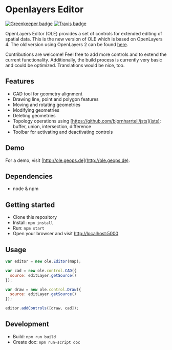 # Openlayers Editor

[![Greenkeeper badge](https://badges.greenkeeper.io/geops/ole2.svg)](https://greenkeeper.io/)
[![Travis badge](https://api.travis-ci.org/geops/ole2.svg?branch=master)](https://travis-ci.org/geops/ole2)

OpenLayers Editor (OLE) provides a set of controls for extended editing of spatial data.
This is the new version of OLE which is based on OpenLayers 4.
The old version using OpenLayers 2 can be found [here](https://github.com/geops/ole).

Contributions are welcome! Feel free to add more controls and to extend the current functionality.
Additionally, the build process is currently very basic and could be optimized.
Translations would be nice, too.

## Features
- CAD tool for geometry alignment
- Drawing line, point and polygon features
- Moving and rotating geometries
- Modifying geometries
- Deleting geometries
- Topology operations using [https://github.com/bjornharrtell/jsts](jsts): buffer, union, intersection, difference
- Toolbar for activating and deactivating controls

## Demo
For a demo, visit [http://ole.geops.de](http://ole.geops.de).

## Dependencies
- node & npm

## Getting started
- Clone this repository
- Install: `npm install`
- Run: `npm start`
- Open your browser and visit [http://localhost:5000](http://localhost:5000)

## Usage
```js
var editor = new ole.Editor(map);

var cad = new ole.control.CAD({
  source: editLayer.getSource()
});

var draw = new ole.control.Draw({
  source: editLayer.getSource()
});

editor.addControls([draw, cad]);

```

## Development
- Build: `npm run build`
- Create doc: `npm run-script doc`
